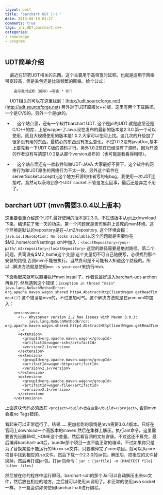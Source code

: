 ```yaml
---
layout: post
title: "barchart UDT（一）"
date: 2013-08-10 03:27
comments: true
tags: jni,UDT,barchart,c++ 
categories:
- knowledge
- program
---
```


## UDT简单介绍

 &nbsp;&nbsp;&nbsp;&nbsp;最近在研究UDT相关的东西。这个主要用于高带宽时延积。也就是适用于网络带宽较高，但是丢包还是比较频繁的网络。给个公式：   

        高带宽时延积（缩写）=带宽 * RTT   

 &nbsp;&nbsp;&nbsp;&nbsp;UDT相关的可以在这里找到：[http://udt.sourceforge.net](http://udt.sourceforge.net) 另外对于UDT原版(c++)版，这里有两个下载路径。一个是CVS的。另外一个是git的。   

<!-- more -->

 * &nbsp;&nbsp;&nbsp;&nbsp;这个站点里，还有一个软件barchart UDT. 这个是jni的UDT.就是底层还是C/C++的库，上层wapper了Java.现在发布的最新的版本是2.3.0.第一个可以使用，而且大规模使用的版本是1.0.2.大家可以在网上找。这几次的升级加了很多没有用的东西。最核心的东西没有怎么变化。不过1.0.2没有javaDoc,基本上要先看一下UDT C版的源码才行。另外1.0.2现在已经没有了源码，因为开源的作者没有写清楚1.0.2是从那个version发布的（也可能是我看得粗糙）。   

 * &nbsp;&nbsp;&nbsp;&nbsp;这个站点里还有一款软件叫做UDT-JAVA.大家最好不要下，这个软件的网络行为和UDT原生的网络行为不太一致。另外这个软件在serverSocket.accept();这个地方开源的作者写的有bug。我使用一次UDT连接时，竟然可以获取到多个UDT socket.不管是怎么回事，最后还是弃之不用了。   

## barchart UDT  (mvn需要3.0.4以上版本)

这里要着重介绍这个UDT.最好使用的版本是2.3.0。不过该版本从git上download下来。编译花了我一天的功夫。第一个问题就是贵司集群上该死的mvn环境。这个环境是默认的repository是在~/.m2/repository. 这个环境会报：`java.io.IOException: No locks available`.这个问题就是需要你在\$M2\_home/conf/settings.xml中加入：`<localRepository>/your-path/.m2/repository</localRepository>` 这里的路径需要是绝对路径。第二个问题，贵司没有\$M2\_home这个变量!这个变量切不可自己随便写，必须找到那个安装的路径,否则mvn不能被执行。当然贵司是不可能有人知道这个路径的。所以...解决方法就是使用`mvn -s your-conf`来执行mvn.   

下面看起来就可以直接执行mvn install了。作者说最好进入barchart-udt-archon再执行. 然后遇到这个错误：`Exception in thread "main" java.lang.NoSuchMethodError: org.apache.maven.wagon.shared.http4.AbstractHttpClientWagon.getReadTimeout()I` 这个错误是mvn的，不过更加可气。这个解决方法就是在pom.xml中加入：

        <extensions>
          <!-- Whysoever version 2.2 has issues with Maven 3.0.3:
               java.lang.NoSuchMethodError: org.apache.maven.wagon.shared.http4.AbstractHttpClientWagon.getReadTimeout()I
          -->
          <extension>
            <groupId>org.apache.maven.wagon</groupId>
            <artifactId>wagon-ssh</artifactId>
            <version>2.1</version>
          </extension>
          <extension>
            <groupId>org.apache.maven.wagon</groupId>
            <artifactId>wagon-http</artifactId>
            <version>2.1</version>
          </extension>
          <extension>
            <groupId>org.apache.maven.wagon</groupId>
            <artifactId>wagon-file</artifactId>
            <version>2.1</version>
          </extension>
        </extensions>   

上面这块代码必须放在 `<project><build>放在这里</build></project>`, 否则mvn会报no Tags错误。  

看起来可以正常运行了。结果......更加悲剧的事情是mvn需要3.0.4版本。只好在官网上download一个高版本的maven.然后在集群上解压。执行ant命令。这里需要首先设置\$M2\_HOME这个变量。然后看官网的文档安装。不过这还不算完，最后编译barchart-udt后，bundle那个项目一直不能正常的编译。不过如果你只是为了替换某些不能运行的libxxx.so文件，只要编译完了core项目。就可以从core项目中找到相应的.so文件。然后下载一个2.3.0的jar包。解压后，把相应的文件替换掉。然后再打成jar包。打jar包命令：`jar c [jarfile] -m [MANIFEST file]  [other files]`    

然后放在你的程序中运行即可。barchart-udt的那个Jar可以自动解压出来so文件，然后放在相应的地方。之后就可以使用jni调用了。和正常的使用java socket一样。下一篇会讲如何使用barchart-udt进行编程。
